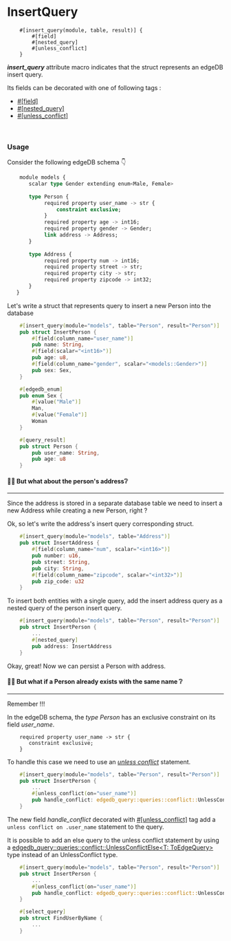 # InsertQuery

        #[insert_query(module, table, result)] {
            #[field]
            #[nested_query]
            #[unless_conflict]
        }

**_insert_query_** attribute macro indicates that the struct represents an edgeDB insert query.


Its fields can be decorated with one of following tags :  
 - [#[field]](../inner_attributes/field.md)  
 - [#[nested_query]](../inner_attributes/nested_query.md) 
 - [#[unless_conflict]](../inner_attributes/unless_conflict.md)
<br>


### Usage

Consider the following edgeDB schema 👇

````sql
    module models {
       scalar type Gender extending enum<Male, Female>
        
       type Person {
            required property user_name -> str {
                constraint exclusive;
            }
            required property age -> int16;
            required property gender -> Gender;
            link address -> Address;
       }
        
       type Address {
            required property num -> int16;
            required property street -> str;
            required property city -> str;
            required property zipcode -> int32;
       }
   }
````

Let's write a struct that represents query to insert a new Person into the database

`````rust
    #[insert_query(module="models", table="Person", result="Person")]
    pub struct InsertPerson {
        #[field(column_name="user_name")]
        pub name: String,    
        #[field(scalar="<int16>")]   
        pub age: u8,
        #[field(column_name="gender", scalar="<models::Gender>")]
        pub sex: Sex,
    }

    #[edgedb_enum]
    pub enum Sex {
        #[value("Male")]
        Man,
        #[value("Female")]
        Woman
    }

    #[query_result]
    pub struct Person {
        pub user_name: String,
        pub age: u8
    }
`````

#### 🤷‍♀️ But what about the person's address❔
___

Since the address is stored in a separate database table we need to insert a new Address while creating a new Person, right ?

Ok, so let's write the address's insert query corresponding struct.

`````rust
    #[insert_query(module="models", table="Address")]
    pub struct InsertAddress {
        #[field(column_name="num", scalar="<int16>")]
        pub number: u16,
        pub street: String,
        pub city: String,
        #[field(column_name="zipcode", scalar="<int32>")]
        pub zip_code: u32
    }
`````
To insert both entities with a single query, add the insert address query as a nested query of the person insert query.

````rust
    #[insert_query(module="models", table="Person", result="Person")]
    pub struct InsertPerson {
        ...
        #[nested_query]
        pub address: InsertAddress
    }
````

Okay, great! Now we can persist a Person with address.


#### 🤷‍♀️ But what if a Person already exists with the same name ❔
___


Remember !!!

In the edgeDB schema, the _type Person_ has an exclusive constraint on its field _user_name_.


```
    required property user_name -> str {
       constraint exclusive;
    }
```
To handle this case we need to use an [_unless conflict_](https://www.edgedb.com/docs/edgeql/insert#conflicts) statement.


````rust
    #[insert_query(module="models", table="Person", result="Person")]
    pub struct InsertPerson {
        ...
        #[unless_conflict(on="user_name")]
        pub handle_conflict: edgedb_query::queries::conflict::UnlessConflict
    }
````

The new field _handle_conflict_ decorated with [#[unless_conflict]](../inner_attributes/unless_conflict.md) tag add a ``` unless conflict on .user_name``` statement to the query.

It is possible to add an else query to the unless conflict statement by using a [edgedb_query::queries::conflict::UnlessConflictElse<T: ToEdgeQuery>](https://github.com/imagineDevit/edgedb/blob/main/edgedb-query/src/queries/conflict.rs) type instead of an UnlessConflict type.

````rust
    #[insert_query(module="models", table="Person", result="Person")]
    pub struct InsertPerson {
        ...
        #[unless_conflict(on="user_name")]
        pub handle_conflict: edgedb_query::queries::conflict::UnlessConflictElse<FindUserByName>
    }

    #[select_query]
    pub struct FindUserByName {
        ...
    }
````

